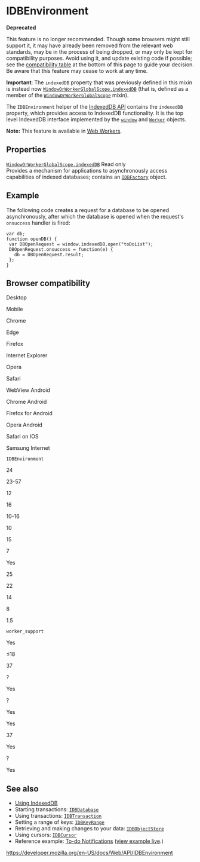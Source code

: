 # IDBEnvironment

**Deprecated**

This feature is no longer recommended. Though some browsers might still support it, it may have already been removed from the relevant web standards, may be in the process of being dropped, or may only be kept for compatibility purposes. Avoid using it, and update existing code if possible; see the [compatibility table](#browser_compatibility) at the bottom of this page to guide your decision. Be aware that this feature may cease to work at any time.

**Important**: The `indexedDB` property that was previously defined in this mixin is instead now [`WindowOrWorkerGlobalScope.indexedDB`](windoworworkerglobalscope/indexeddb) (that is, defined as a member of the [`WindowOrWorkerGlobalScope`](windoworworkerglobalscope) mixin).

The `IDBEnvironment` helper of the [IndexedDB API](indexeddb_api) contains the `indexedDB` property, which provides access to IndexedDB functionality. It is the top level IndexedDB interface implemented by the [`window`](window) and [`Worker`](worker) objects.

**Note:** This feature is available in [Web Workers](web_workers_api).

## Properties

[`WindowOrWorkerGlobalScope.indexedDB`](windoworworkerglobalscope/indexeddb) <span class="badge inline readonly">Read only </span>  
Provides a mechanism for applications to asynchronously access capabilities of indexed databases; contains an [`IDBFactory`](idbfactory) object.

## Example

The following code creates a request for a database to be opened asynchronously, after which the database is opened when the request's `onsuccess` handler is fired:

    var db;
    function openDB() {
     var DBOpenRequest = window.indexedDB.open("toDoList");
     DBOpenRequest.onsuccess = function(e) {
       db = DBOpenRequest.result;
     };
    }

## Browser compatibility

Desktop

Mobile

Chrome

Edge

Firefox

Internet Explorer

Opera

Safari

WebView Android

Chrome Android

Firefox for Android

Opera Android

Safari on IOS

Samsung Internet

`IDBEnvironment`

24

23-57

12

16

10-16

10

15

7

Yes

25

22

14

8

1.5

`worker_support`

Yes

≤18

37

?

Yes

?

Yes

Yes

37

Yes

?

Yes

## See also

- [Using IndexedDB](indexeddb_api/using_indexeddb)
- Starting transactions: [`IDBDatabase`](idbdatabase)
- Using transactions: [`IDBTransaction`](idbtransaction)
- Setting a range of keys: [`IDBKeyRange`](idbkeyrange)
- Retrieving and making changes to your data: [`IDBObjectStore`](idbobjectstore)
- Using cursors: [`IDBCursor`](idbcursor)
- Reference example: [To-do Notifications](https://github.com/mdn/to-do-notifications/tree/gh-pages) ([view example live](https://mdn.github.io/to-do-notifications/).)

<a href="https://developer.mozilla.org/en-US/docs/Web/API/IDBEnvironment" class="_attribution-link">https://developer.mozilla.org/en-US/docs/Web/API/IDBEnvironment</a>
